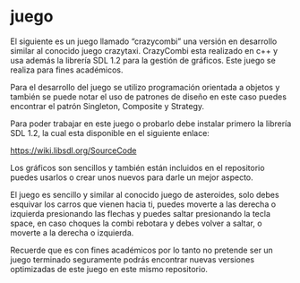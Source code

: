 # juego


El siguiente es un juego llamado “crazycombi” una versión en desarrollo similar al conocido juego crazytaxi. CrazyCombi esta realizado en c++ y usa además la librería SDL 1.2 para la gestión de gráficos. Este juego se realiza para fines académicos.

Para el desarrollo del juego se utilizo programación orientada a objetos y también se puede notar el uso de patrones de diseño en este caso puedes encontrar el patrón Singleton, Composite y Strategy.

Para poder trabajar en este juego o probarlo debe instalar primero la librería  SDL 1.2, la cual esta disponible en el siguiente enlace:

https://wiki.libsdl.org/SourceCode

Los gráficos son sencillos y también están incluidos en el repositorio puedes usarlos o crear unos nuevos para darle un mejor aspecto.

El juego es sencillo y similar al conocido juego de asteroides, solo debes esquivar los carros que vienen hacia ti, puedes moverte a las derecha o izquierda presionando las flechas y puedes saltar presionando la tecla space, en caso choques la combi rebotara y debes volver a saltar, o moverte a la derecha o izquierda.

Recuerde que es con fines académicos por lo tanto no pretende ser un juego terminado seguramente podrás encontrar nuevas versiones optimizadas de este juego en este mismo repositorio.

